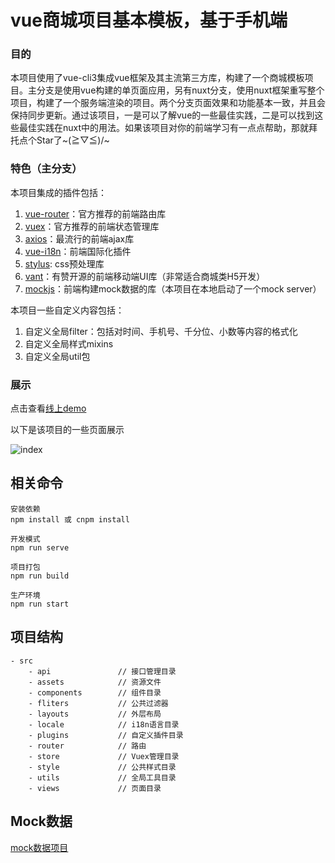 # vue商城项目基本模板，基于手机端


### 目的

本项目使用了vue-cli3集成vue框架及其主流第三方库，构建了一个商城模板项目。主分支是使用vue构建的单页面应用，另有nuxt分支，使用nuxt框架重写整个项目，构建了一个服务端渲染的项目。两个分支页面效果和功能基本一致，并且会保持同步更新。通过该项目，一是可以了解vue的一些最佳实践，二是可以找到这些最佳实践在nuxt中的用法。如果该项目对你的前端学习有一点点帮助，那就拜托点个Star了~\(≧▽≦)/~


### 特色（主分支）

本项目集成的插件包括：

1. [vue-router](https://router.vuejs.org/zh/)：官方推荐的前端路由库
2. [vuex](https://vuex.vuejs.org/zh/)：官方推荐的前端状态管理库
3. [axios](https://www.jianshu.com/p/27a5626973e4)：最流行的前端ajax库
4. [vue-i18n](http://kazupon.github.io/vue-i18n/zh/)：前端国际化插件
5. [stylus](https://www.zhangxinxu.com/jq/stylus/): css预处理库
6. [vant](https://youzan.github.io/vant/#/zh-CN/intro)：有赞开源的前端移动端UI库（非常适合商城类H5开发）
7. [mockjs](https://github.com/nuysoft/Mock/wiki)：前端构建mock数据的库（本项目在本地启动了一个mock server）

本项目一些自定义内容包括：

1. 自定义全局filter：包括对时间、手机号、千分位、小数等内容的格式化
2. 自定义全局样式mixins
3. 自定义全局util包

### 展示

点击查看[线上demo](http://luoyangc.cn:2233)

以下是该项目的一些页面展示

![index](https://github.com/luoyangC/vue-template/blob/master/public/demo.jpg)


## 相关命令

```
安装依赖
npm install 或 cnpm install

开发模式
npm run serve

项目打包
npm run build

生产环境
npm run start
```

## 项目结构

```
- src
    - api               // 接口管理目录
    - assets            // 资源文件
    - components        // 组件目录
    - fliters           // 公共过滤器
    - layouts           // 外层布局
    - locale            // i18n语言目录
    - plugins           // 自定义插件目录
    - router            // 路由
    - store             // Vuex管理目录
    - style             // 公共样式目录
    - utils             // 全局工具目录
    - views             // 页面目录
```

## Mock数据

[mock数据项目](https://github.com/luoyangC/mall-mock-server)
